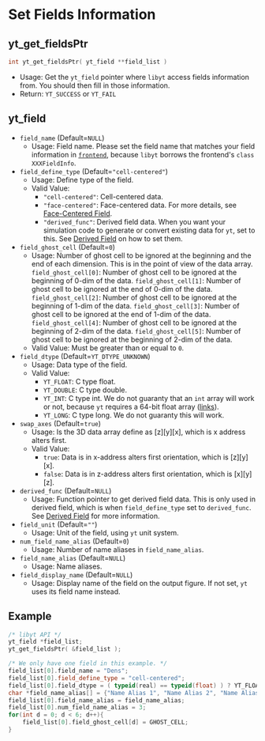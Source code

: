 # Set Fields Information
## yt\_get\_fieldsPtr
```cpp
int yt_get_fieldsPtr( yt_field **field_list )
```
- Usage: Get the `yt_field` pointer where `libyt` access fields information from. You should then fill in those information.
- Return: `YT_SUCCESS` or `YT_FAIL`

## yt_field
- `field_name` (Default=`NULL`)
  - Usage: Field name. Please set the field name that matches your field information in [`frontend`](./SetYTParameter.md#yt_param_yt), because `libyt` borrows the frontend's `class XXXFieldInfo`.
- `field_define_type` (Default=`"cell-centered"`)
  - Usage: Define type of the field.
  - Valid Value:
    - `"cell-centered"`: Cell-centered data.
    - `"face-centered"`: Face-centered data. For more details, see [Face-Centered Field](./FaceCenteredField.md).
    - `"derived_func"`: Derived field data. When you want your simulation code to generate or convert existing data for `yt`, set to this. See [Derived Field](./DerivedField.md) on how to set them.
- `field_ghost_cell` (Default=`0`)
  - Usage: Number of ghost cell to be ignored at the beginning and the end of each dimension. This is in the point of view of the data array.
    `field_ghost_cell[0]`: Number of ghost cell to be ignored at the beginning of 0-dim of the data.
	`field_ghost_cell[1]`: Number of ghost cell to be ignored at the end of 0-dim of the data.
	`field_ghost_cell[2]`: Number of ghost cell to be ignored at the beginning of 1-dim of the data.
	`field_ghost_cell[3]`: Number of ghost cell to be ignored at the end of 1-dim of the data.
	`field_ghost_cell[4]`: Number of ghost cell to be ignored at the beginning of 2-dim of the data.
	`field_ghost_cell[5]`: Number of ghost cell to be ignored at the beginning of 2-dim of the data.
  - Valid Value: Must be greater than or equal to `0`.
- `field_dtype` (Default=`YT_DTYPE_UNKNOWN`)
  - Usage: Data type of the field.
  - Valid Value: 
    - `YT_FLOAT`: C type float.
    - `YT_DOUBLE`: C type double.
    - `YT_INT`: C type int. We do not guaranty that an `int` array will work or not, because `yt` requires a 64-bit float array ([links](https://github.com/yt-project/yt/blob/03f7a8bd0d75434034f3762c12daacb5efeb7527/yt/frontends/_skeleton/io.py#L31)).
    - `YT_LONG`: C type long. We do not guaranty this will work.
- `swap_axes` (Default=`true`)
  - Usage: Is the 3D data array define as [z][y][x], which is x address alters first.
  - Valid Value:
    - `true`: Data is in x-address alters first orientation, which is [z][y][x].
    - `false`: Data is in z-address alters first orientation, which is [x][y][z].
- `derived_func` (Default=`NULL`)
  - Usage: Function pointer to get derived field data. This is only used in derived field, which is when `field_define_type` set to `derived_func`. See [Derived Field](./DerivedField.md) for more information.
- `field_unit` (Default=`""`)
  - Usage: Unit of the field, using `yt` unit system.
- `num_field_name_alias` (Default=`0`)
  - Usage: Number of name aliases in `field_name_alias`.
- `field_name_alias` (Default=`NULL`)
  - Usage: Name aliases.
- `field_display_name` (Default=`NULL`)
  - Usage: Display name of the field on the output figure. If not set, `yt` uses its field name instead.
## Example
```cpp
/* libyt API */  
yt_field *field_list;  
yt_get_fieldsPtr( &field_list );

/* We only have one field in this example. */ 
field_list[0].field_name = "Dens";  
field_list[0].field_define_type = "cell-centered";  
field_list[0].field_dtype = ( typeid(real) == typeid(float) ) ? YT_FLOAT : YT_DOUBLE;  
char *field_name_alias[] = {"Name Alias 1", "Name Alias 2", "Name Alias 3"};  
field_list[0].field_name_alias = field_name_alias;  
field_list[0].num_field_name_alias = 3;  
for(int d = 0; d < 6; d++){
    field_list[0].field_ghost_cell[d] = GHOST_CELL;  
}
```